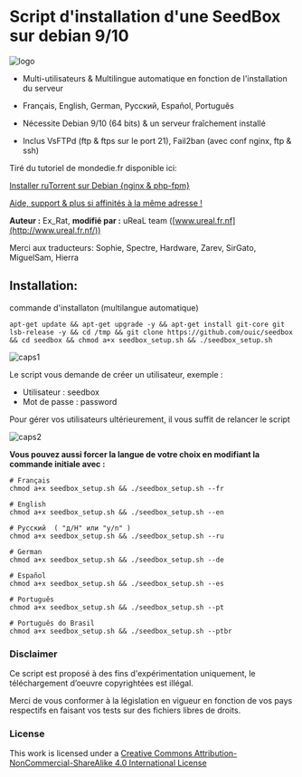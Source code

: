 # Script d'installation d'une SeedBox sur debian 9/10

![logo](https://raw.github.com/ouic/seedbox/master/files/ureal.png)

* Multi-utilisateurs & Multilingue automatique en fonction de l'installation du serveur
* Français, English, German, Pусский,  Español, Português
* Nécessite Debian 9/10 (64 bits) & un serveur fraîchement installé

* Inclus VsFTPd (ftp & ftps sur le port 21), Fail2ban (avec conf nginx, ftp & ssh)

Tiré du tutoriel de mondedie.fr disponible ici:

[Installer ruTorrent sur Debian {nginx & php-fpm}](https://mondedie.fr/d/10831-tuto-installer-rutorrent-sur-debian-10-nginx-php-fpm)

[Aide, support & plus si affinités à la même adresse !](http://mondedie.fr/)

**Auteur :** Ex_Rat, **modifié par :** uReaL team ([www.ureal.fr.nf](http://www.ureal.fr.nf/))


Merci aux traducteurs: Sophie, Spectre, Hardware, Zarev, SirGato, MiguelSam, Hierra

## Installation:

commande d'installaton (multilangue automatique)
```
apt-get update && apt-get upgrade -y && apt-get install git-core git lsb-release -y && cd /tmp && git clone https://github.com/ouic/seedbox && cd seedbox && chmod a+x seedbox_setup.sh && ./seedbox_setup.sh
```
![caps1](https://raw.github.com/ouic/seedbox/master/files/caps_script01.png)

Le script vous demande de créer un utilisateur, exemple :

- Utilisateur : seedbox
- Mot de passe : password

Pour gérer vos utilisateurs ultérieurement, il vous suffit de relancer le script

![caps2](https://raw.github.com/ouic/seedbox/master/files/caps_script02.png)


**Vous pouvez aussi forcer la langue de votre choix en modifiant la commande initiale avec :**
```
# Français
chmod a+x seedbox_setup.sh && ./seedbox_setup.sh --fr

# English
chmod a+x seedbox_setup.sh && ./seedbox_setup.sh --en

# Pусский  ( "д/H" или "y/n" )
chmod a+x seedbox_setup.sh && ./seedbox_setup.sh --ru

# German
chmod a+x seedbox_setup.sh && ./seedbox_setup.sh --de

# Español
chmod a+x seedbox_setup.sh && ./seedbox_setup.sh --es

# Português
chmod a+x seedbox_setup.sh && ./seedbox_setup.sh --pt

# Português do Brasil
chmod a+x seedbox_setup.sh && ./seedbox_setup.sh --ptbr
```

### Disclaimer
Ce script est proposé à des fins d'expérimentation uniquement, le téléchargement d’oeuvre copyrightées est illégal.

Merci de vous conformer à la législation en vigueur en fonction de vos pays respectifs en faisant vos tests sur des fichiers libres de droits.

### License
This work is licensed under a [Creative Commons Attribution-NonCommercial-ShareAlike 4.0 International License](http://creativecommons.org/licenses/by-nc-sa/4.0/)

